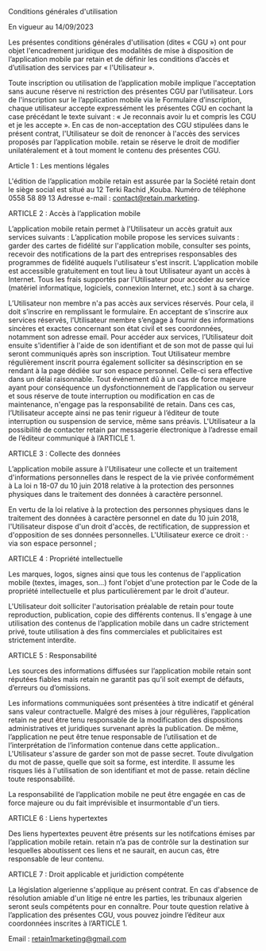 Conditions générales d'utilisation

En vigueur au 14/09/2023
 

Les présentes conditions générales d'utilisation (dites « CGU ») ont pour objet l'encadrement juridique des modalités de mise à disposition de l’application mobile par retain et de définir les conditions d’accès et d’utilisation des services par « l'Utilisateur ».

Toute inscription ou utilisation de l’application mobile implique l'acceptation sans aucune réserve ni restriction des présentes CGU par l’utilisateur. Lors de l'inscription sur le l’application mobile via le Formulaire d’inscription, chaque utilisateur accepte expressément les présentes CGU en cochant la case précédant le texte suivant : « Je reconnais avoir lu et compris les CGU et je les accepte ».
En cas de non-acceptation des CGU stipulées dans le présent contrat, l'Utilisateur se doit de renoncer à l'accès des services proposés par l’application mobile.
retain se réserve le droit de modifier unilatéralement et à tout moment le contenu des présentes CGU.

Article 1 : Les mentions légales

L'édition de l’application mobile retain est assurée par la Société retain dont le siège social est situé au 12 Terki Rachid ,Kouba.
Numéro de téléphone 0558 58 89 13 
Adresse e-mail : contact@retain.marketing.

ARTICLE 2 : Accès à l’application mobile

L’application mobile retain  permet à l'Utilisateur un accès gratuit aux services suivants :
L’application mobile propose les services suivants :
garder des cartes de fidélité sur l'application mobile, consulter ses points, recevoir des notifications de la part des entreprises responsables des programmes de fidélité auquels l'utilisateur s'est inscrit.
L’application mobile est accessible gratuitement en tout lieu à tout Utilisateur ayant un accès à Internet. Tous les frais supportés par l'Utilisateur pour accéder au service (matériel informatique, logiciels, connexion Internet, etc.) sont à sa charge.

L’Utilisateur non membre n'a pas accès aux services réservés. Pour cela, il doit s’inscrire en remplissant le formulaire. En acceptant de s’inscrire aux services réservés, l’Utilisateur membre s’engage à fournir des informations sincères et exactes concernant son état civil et ses coordonnées, notamment son adresse email.
Pour accéder aux services, l’Utilisateur doit ensuite s'identifier à l'aide de son identifiant et de son mot de passe qui lui seront communiqués après son inscription.
Tout Utilisateur membre régulièrement inscrit pourra également solliciter sa désinscription en se rendant à la page dédiée sur son espace personnel. Celle-ci sera effective dans un délai raisonnable.
Tout événement dû à un cas de force majeure ayant pour conséquence un dysfonctionnement de l’application ou serveur et sous réserve de toute interruption ou modification en cas de maintenance, n'engage pas la responsabilité de retain. Dans ces cas, l’Utilisateur accepte ainsi ne pas tenir rigueur à l’éditeur de toute interruption ou suspension de service, même sans préavis.
L'Utilisateur a la possibilité de contacter retain par messagerie électronique à l’adresse email de l’éditeur communiqué à l’ARTICLE 1.

ARTICLE 3 : Collecte des données

L’application mobile assure à l'Utilisateur une collecte et un traitement d'informations personnelles dans le respect de la vie privée conformément à La loi n 18-07 du 10 juin 2018 relative à la protection des personnes physiques dans le traitement des données à caractère personnel.
 
En vertu de la loi relative à la protection des personnes physiques dans le traitement des données à caractère personnel en date du 10 juin 2018, l'Utilisateur dispose d'un droit d'accès, de rectification, de suppression et d'opposition de ses données personnelles. L'Utilisateur exerce ce droit :
·         via son espace personnel ;

ARTICLE 4 : Propriété intellectuelle

Les marques, logos, signes ainsi que tous les contenus de l'application mobile (textes, images, son…) font l'objet d'une protection par le Code de la propriété intellectuelle et plus particulièrement par le droit d'auteur.

L'Utilisateur doit solliciter l'autorisation préalable de retain pour toute reproduction, publication, copie des différents contenus. Il s'engage à une utilisation des contenus de l’application mobile dans un cadre strictement privé, toute utilisation à des fins commerciales et publicitaires est strictement interdite.
 
ARTICLE 5 : Responsabilité

Les sources des informations diffusées sur l’application mobile retain sont réputées fiables mais retain ne garantit pas qu’il soit exempt de défauts, d’erreurs ou d’omissions.

Les informations communiquées sont présentées à titre indicatif et général sans valeur contractuelle. Malgré des mises à jour régulières, l’application retain ne peut être tenu responsable de la modification des dispositions administratives et juridiques survenant après la publication. De même, l’application ne peut être tenue responsable de l’utilisation et de l’interprétation de l’information contenue dans cette application..
L'Utilisateur s'assure de garder son mot de passe secret. Toute divulgation du mot de passe, quelle que soit sa forme, est interdite. Il assume les risques liés à l'utilisation de son identifiant et mot de passe. retain décline toute responsabilité.


La responsabilité de l’application mobile ne peut être engagée en cas de force majeure ou du fait imprévisible et insurmontable d'un tiers.

ARTICLE 6 : Liens hypertextes

Des liens hypertextes peuvent être présents sur les notifcations émises par l’application mobile retain. retain n’a pas de contrôle sur la destination sur lesquelles aboutissent ces liens et ne saurait, en aucun cas, être responsable de leur contenu.

ARTICLE 7 : Droit applicable et juridiction compétente

La législation algerienne s'applique au présent contrat. En cas d'absence de résolution amiable d'un litige né entre les parties, les tribunaux algerien seront seuls compétents pour en connaître.
Pour toute question relative à l’application des présentes CGU, vous pouvez joindre l’éditeur aux coordonnées inscrites à l’ARTICLE 1.

Email : retain1marketing@gmail.com
